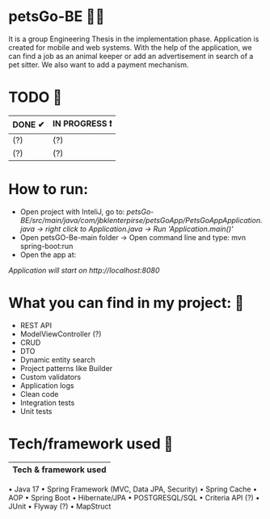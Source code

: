 # petsGo-BE 🐶🐱
It is a group Engineering Thesis in the implementation phase. Application is created for mobile and web systems. With the help of the
application, we can find a job as an animal keeper or add an advertisement in search of
a pet sitter. We also want to add a payment mechanism.


# TODO 📌
| DONE ✔  | IN PROGRESS ❗ |
| ------------- | ------------- |
| (?)  | (?) |
| (?)  | (?) |

# How to run:
- Open project with InteliJ, go to: *petsGo-BE/src/main/java/com/jbklenterpirse/petsGoApp/PetsGoAppApplication.java -> right click to Application.java -> 
Run 'Application.main()'*
- Open petsGO-Be-main folder -> Open command line and type: mvn spring-boot:run
- Open the app at:

 *Application will start on http://localhost:8080*

# What you can find in my project: 🎉
- REST API
- ModelViewController (?)
- CRUD
- DTO
- Dynamic entity search
- Project patterns like Builder
- Custom validators
- Application logs
- Clean code
- Integration tests
- Unit tests

# Tech/framework used 🔧
| Tech & framework used |
| ------------- |
• Java 17 
• Spring Framework (MVC, Data JPA, Security)
• Spring Cache
• AOP
• Spring Boot
• Hibernate/JPA
• POSTGRESQL/SQL
• Criteria API (?)
• JUnit
• Flyway (?)
• MapStruct
